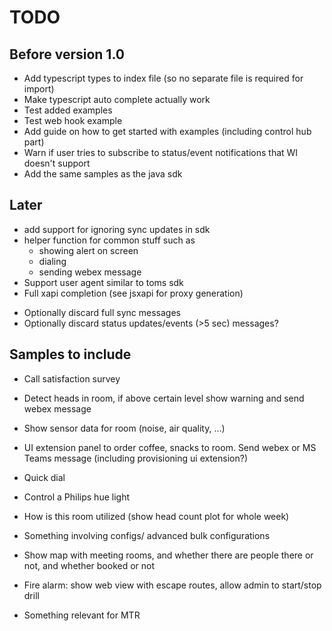 # TODO

## Before version 1.0

- Add typescript types to index file (so no separate file is required for import)
- Make typescript auto complete actually work
- Test added examples
- Test web hook example
- Add guide on how to get started with examples (including control hub part)
- Warn if user tries to subscribe to status/event notifications that WI doesn't support
- Add the same samples as the java sdk

## Later

- add support for ignoring sync updates in sdk
- helper function for common stuff such as
  - showing alert on screen
  - dialing
  - sending webex message
- Support user agent similar to toms sdk
- Full xapi completion (see jsxapi for proxy generation)

* Optionally discard full sync messages
* Optionally discard status updates/events (>5 sec) messages?


## Samples to include

* Call satisfaction survey
* Detect heads in room, if above certain level show warning and send webex message
* Show sensor data for room (noise, air quality, …)

* UI extension panel to order coffee, snacks to room. Send webex or MS Teams message (including provisioning ui extension?)
* Quick dial
* Control a Philips hue light
* How is this room utilized (show head count plot for whole week)
* Something involving configs/ advanced bulk configurations
* Show map with meeting rooms, and whether there are people there or not, and whether booked or not
* Fire alarm: show web view with escape routes, allow admin to start/stop drill
* Something relevant for MTR